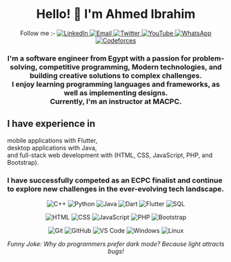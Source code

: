 <h1 align="center">Hello! 👋 I'm Ahmed Ibrahim</h1>

<p align="center">
  Follow me :- 
  <a href="https://www.linkedin.com/in/-ahmed-ibrahim-abd-elghany/">
    <img alt="LinkedIn" src="https://img.shields.io/badge/LinkedIn-blue?style=flat-square&logo=linkedin">
  </a>
  <a href="mailto:ahmed.ibrahim.for.work@gmail.com">
    <img alt="Email" src="https://img.shields.io/badge/Email-D14836?style=flat-square&logo=gmail&logoColor=white">
  </a>
  <a href="https://twitter.com/jamika7893">
    <img alt="Twitter" src="https://img.shields.io/badge/Twitter-1DA1F2?style=flat-square&logo=twitter&logoColor=white">
  </a>
  <a href="https://www.youtube.com/channel/UCtJsWJh15XRxNjTkii4xsSw">
    <img alt="YouTube" src="https://img.shields.io/badge/YouTube-FF0000?style=flat-square&logo=youtube&logoColor=white">
  </a>
  <a href="https://wa.link/uohlcp">
    <img alt="WhatsApp" src="https://img.shields.io/badge/WhatsApp-25D366?style=flat-square&logo=whatsapp&logoColor=white">
  </a>
  <a href="https://codeforces.com/profile/jamika78">
    <img alt="Codeforces" src="https://img.shields.io/badge/Codeforces-yellow?style=flat-square&logo=codeforces">
  </a>
</p>

<p align="center">
  <h3 align="center">
  I'm a software engineer from Egypt with a passion for problem-solving, competitive programming, Modern technologies, and building creative solutions to complex challenges. <br>
  I enjoy learning programming languages and frameworks, as well as implementing designs.<br>
  Currently, I'm an instructor at MACPC. </h3>
  <h2> I have experience in</h2> 
    mobile applications with Flutter, <br>
    desktop applications with Java, <br>
    and full-stack web development with (HTML, CSS, JavaScript, PHP, and Bootstrap).
 <h3> I have successfully competed as an ECPC finalist and continue to explore new challenges in the ever-evolving tech landscape.</h3>
</p>

<p align="center">
  <img alt="C++" src="https://img.shields.io/badge/-C++-00599C?style=flat-square&logo=c%2B%2B">
  <img alt="Python" src="https://img.shields.io/badge/-Python-3776AB?style=flat-square&logo=python&logoColor=white">
  <img alt="Java" src="https://img.shields.io/badge/-Java-007396?style=flat-square&logo=java">
  <img alt="Dart" src="https://img.shields.io/badge/-Dart-0175C2?style=flat-square&logo=dart&logoColor=white">
  <img alt="Flutter" src="https://img.shields.io/badge/-Flutter-02569B?style=flat-square&logo=flutter&logoColor=white">
  <img alt="SQL" src="https://img.shields.io/badge/-SQL-4479A1?style=flat-square&logo=sql">
</p>

<p align="center">
  <img alt="HTML" src="https://img.shields.io/badge/-HTML5-E34F26?style=flat-square&logo=html5&logoColor=white">
  <img alt="CSS" src="https://img.shields.io/badge/-CSS-1572B6?style=flat-square&logo=css3&logoColor=white">
  <img alt="JavaScript" src="https://img.shields.io/badge/-JavaScript-F7DF1E?style=flat-square&logo=javascript&logoColor=black">
  <img alt="PHP" src="https://img.shields.io/badge/-PHP-777BB4?style=flat-square&logo=php&logoColor=white">
  <img alt="Bootstrap" src="https://img.shields.io/badge/-Bootstrap-563D7C?style=flat-square&logo=bootstrap&logoColor=white">
</p>

<p align="center">
  <img alt="Git" src="https://img.shields.io/badge/-Git-F05032?style=flat-square&logo=git&logoColor=white">
  <img alt="GitHub" src="https://img.shields.io/badge/-GitHub-181717?style=flat-square&logo=github">
  <img alt="VS Code" src="https://img.shields.io/badge/-VS%20Code-007ACC?style=flat-square&logo=visual-studio-code&logoColor=white">
  <img alt="Windows" src="https://img.shields.io/badge/-Windows-0078D6?style=flat-square&logo=windows&logoColor=white">
  <img alt="Linux" src="https://img.shields.io/badge/-Linux-FCC624?style=flat-square&logo=linux&logoColor=black">
</p>

<p align="center">
  <em>Funny Joke: Why do programmers prefer dark mode? Because light attracts bugs!</em>
</p>
